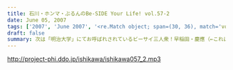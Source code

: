 ```yaml
---
title: 石川・ホンマ・ぶるんのBe-SIDE Your Life! vol.57-2
date: June 05, 2007
tags: ['2007', 'June 2007', '<re.Match object; span=(30, 36), match='vol.57'>']
draft: false
summary: 次は「明治大学」にてお呼ばれされているビーサイ三人衆！早稲田・慶應（←これはパトロールですが）・・・と、六大学制覇も間近であります。明治大学は「御茶ノ水」でありますんで、都内の人たちはもっと来やすくなったぞ！是非ともこちらにも足を運んでくださいませ〜〜NAMAE
---
```


http://project-phi.ddo.jp/ishikawa/ishikawa057_2.mp3
